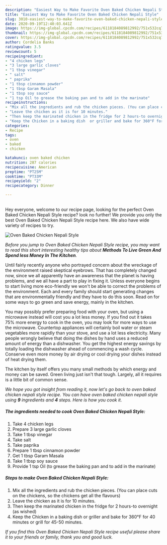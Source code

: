```yaml
---
description: "Easiest Way to Make Favorite Oven Baked Chicken Nepali Style"
title: "Easiest Way to Make Favorite Oven Baked Chicken Nepali Style"
slug: 3010-easiest-way-to-make-favorite-oven-baked-chicken-nepali-style
date: 2020-09-19T12:40:03.641Z
image: https://img-global.cpcdn.com/recipes/6118184089812992/751x532cq70/oven-baked-chicken-nepali-style-recipe-main-photo.jpg
thumbnail: https://img-global.cpcdn.com/recipes/6118184089812992/751x532cq70/oven-baked-chicken-nepali-style-recipe-main-photo.jpg
cover: https://img-global.cpcdn.com/recipes/6118184089812992/751x532cq70/oven-baked-chicken-nepali-style-recipe-main-photo.jpg
author: Cordelia Banks
ratingvalue: 3.5
reviewcount: 5
recipeingredient:
- "4 chicken legs"
- "3 large garlic cloves"
- "1 tbsp vinegar"
- " salt"
- " paprika"
- "1 tbsp cinnamon powder"
- "1 tbsp Garam Masala"
- "1 tbsp soy sauce"
- "1 tsp Oil to grease the baking pan and to add in the marinate"
recipeinstructions:
- "Mix all the ingredients and rub the chicken pieces. (You can place cuts on the chickens, so the chickens get all the flavours)"
- "Leave the chicken as it is for 10 minutes."
- "Then keep the marinated chicken in the fridge for 2 hours-to overnight (as wished)"
- "Keep the Chicken in a baking dish  or griller and bake for 360°F for 40 minutes or grill for  45-50 minutes."
categories:
- Recipe
tags:
- oven
- baked
- chicken

katakunci: oven baked chicken 
nutrition: 287 calories
recipecuisine: American
preptime: "PT25M"
cooktime: "PT33M"
recipeyield: "2"
recipecategory: Dinner

---
```

<br>
Hey everyone, welcome to our recipe page, looking for the perfect Oven Baked Chicken Nepali Style recipe? look no further! We provide you only the best Oven Baked Chicken Nepali Style recipe here. We also have wide variety of recipes to try.
<br>


![Oven Baked Chicken Nepali Style](https://img-global.cpcdn.com/recipes/6118184089812992/751x532cq70/oven-baked-chicken-nepali-style-recipe-main-photo.jpg)

<i>Before you jump to Oven Baked Chicken Nepali Style recipe, you may want to read this short interesting healthy tips about 
<strong>Methods To Live Green And Spend less Money In The Kitchen</strong>.</i>
</br>

Until fairly recently anyone who portrayed concern about the wreckage of the environment raised skeptical eyebrows. That has completely changed now, since we all apparently have an awareness that the planet is having problems, and we all have a part to play in fixing it. Unless everyone begins to start living more eco-friendly we won't be able to correct the problems of the environment. Each and every family should start generating changes that are environmentally friendly and they have to do this soon. Read on for some ways to go green and save energy, mainly in the kitchen.

You may possibly prefer preparing food with your oven, but using a microwave instead will cost you a lot less money. If you find out it takes 75% more energy to cook in the oven, you may look for more ways to use the microwave. Countertop appliances will certainly boil water or steam vegetables more rapidly than your stove, and use a lot less electricity. Many people wrongly believe that doing the dishes by hand uses a reduced amount of energy than a dishwasher. You get the highest energy savings by totally loading the dishwasher ahead of commencing a wash cycle. Conserve even more money by air drying or cool drying your dishes instead of heat drying them.

The kitchen by itself offers you many small methods by which energy and money can be saved. Green living just isn't that tough. Largely, all it requires is a little bit of common sense.


<i>We hope you got insight from reading it, now let's go back to oven baked chicken nepali style recipe. You can have oven baked chicken nepali style using <strong>9</strong> ingredients and <strong>4</strong> steps. Here is how you cook it.
</i>

##### The ingredients needed to cook Oven Baked Chicken Nepali Style:

1. Take 4 chicken legs
1. Prepare 3 large garlic cloves
1. Take 1 tbsp vinegar
1. Take  salt
1. Take  paprika
1. Prepare 1 tbsp cinnamon powder
1. Get 1 tbsp Garam Masala
1. Take 1 tbsp soy sauce
1. Provide 1 tsp Oil (to grease the baking pan and to add in the marinate)


##### Steps to make Oven Baked Chicken Nepali Style:

1. Mix all the ingredients and rub the chicken pieces. (You can place cuts on the chickens, so the chickens get all the flavours)
1. Leave the chicken as it is for 10 minutes.
1. Then keep the marinated chicken in the fridge for 2 hours-to overnight (as wished)
1. Keep the Chicken in a baking dish  or griller and bake for 360°F for 40 minutes or grill for  45-50 minutes.


<i>If you find this Oven Baked Chicken Nepali Style recipe useful please share it to your friends or family, thank you and good luck.</i>
